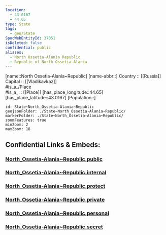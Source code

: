 ```yaml
---
location:
  - 43.0167
  - 44.65
type: State
tags:
  - geo/State
SpocWebEntityId: 37051
isDeleted: false
confidential: public
aliases:
  - North Ossetia-Alania Republic
  - Republic of North Ossetia-Alania 
---
```

[name::North Ossetia-Alania~Republic] 
[name-abbr::] 
Country :: [[Russia]]  
Capital :: [[Vladikavkaz]]  
#is_a_/Place  
#is_a_ :: [[Place]] 
[has_place_longitude::44.65] 
[has_place_latitude::43.0167] 
[Population::] 



```leaflet
id: State~North_Ossetia-Alania~Republic
geojsonFolder: ./State~North_Ossetia-Alania~Republic/
markerFolder: ./State~North_Ossetia-Alania~Republic/
zoomFeatures: true 
minZoom: 2 
maxZoom: 18
```


## Confidential Links & Embeds: 

### [North_Ossetia-Alania~Republic.public](/_public/\Earth\Continent\Europe\Europe~East\Russia\Russia~NorthCaucasusNorth_Ossetia-Alania~Republic.public.md) 

### [North_Ossetia-Alania~Republic.internal](/_internal/\Earth\Continent\Europe\Europe~East\Russia\Russia~NorthCaucasusNorth_Ossetia-Alania~Republic.internal.md) 

### [North_Ossetia-Alania~Republic.protect](/_protect/\Earth\Continent\Europe\Europe~East\Russia\Russia~NorthCaucasusNorth_Ossetia-Alania~Republic.protect.md) 

### [North_Ossetia-Alania~Republic.private](/_private/\Earth\Continent\Europe\Europe~East\Russia\Russia~NorthCaucasusNorth_Ossetia-Alania~Republic.private.md) 

### [North_Ossetia-Alania~Republic.personal](/_personal/\Earth\Continent\Europe\Europe~East\Russia\Russia~NorthCaucasusNorth_Ossetia-Alania~Republic.personal.md) 

### [North_Ossetia-Alania~Republic.secret](/_secret/\Earth\Continent\Europe\Europe~East\Russia\Russia~NorthCaucasusNorth_Ossetia-Alania~Republic.secret.md)

